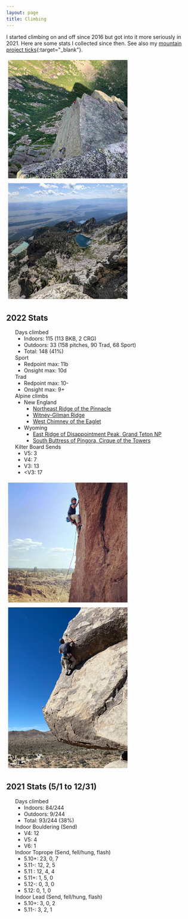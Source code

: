 ```yaml
---
layout: page
title: Climbing
---
```


<style>
  ul li { list-style-type: none; }
  ul li ul li { list-style-type: disc; }
  img { padding: 5px; }
</style>

I started climbing on and off since 2016 but got into it more seriously
in 2021. Here are some stats I collected since then. See also my [mountain
project
ticks](https://www.mountainproject.com/user/201277033/chenyang-yuan){:target="_blank"}.

<div class="image-right">
  <img src="/assets/images/climbing3.jpg" width="320" alt="">
  <img src="/assets/images/climbing4.jpg" width="320" alt="">
</div>

## 2022 Stats
- Days climbed
  - Indoors: 115 (113 BKB, 2 CRG)
  - Outdoors: 33 (158 pitches, 90 Trad, 68 Sport)
  - Total: 148 (41%)
- Sport
  - Redpoint max: 11b
  - Onsight max: 10d
- Trad
  - Redpoint max: 10-
  - Onsight max: 9+
- Alpine climbs
  - New England
    - [Northeast Ridge of the Pinnacle](https://www.mountainproject.com/route/106304119/northeast-ridge-of-the-pinnacle)
    - [Witney-Gilman Ridge](https://www.mountainproject.com/route/105872668/whitney-gilman-ridge)
    - [West Chimney of the Eaglet](https://www.mountainproject.com/route/105999228/the-west-chimney)
  - Wyoming
    - [East Ridge of Disappointment Peak, Grand Teton NP](https://www.mountainproject.com/route/105984852/east-ridge)
    - [South Buttress of Pingora, Cirque of the Towers](https://www.mountainproject.com/route/105827746/south-buttress)
- Kilter Board Sends
  - V5: 3
  - V4: 7
  - V3: 13
  - <V3: 17

<div class="image-right">
  <img src="/assets/images/climbing1.jpg" width="320" alt="Climbing at Smith Rock, photo by Preetum Nakkiran">
  <img src="/assets/images/climbing2.jpg" width="320" alt="Climbing at Joshua Tree, photo by Preetum Nakkiran">
</div>

## 2021 Stats (5/1 to 12/31)

- Days climbed
  - Indoors: 84/244
  - Outdoors: 9/244
  - Total: 93/244 (38%)
- Indoor Bouldering (Send)
  - V4: 12
  - V5: 4
  - V6: 1
- Indoor Toprope (Send, fell/hung, flash)
  - 5.10+: 23, 0, 7
  - 5.11-: 12, 2, 5
  - 5.11 : 12, 4, 4
  - 5.11+: 1, 5, 0
  - 5.12-: 0, 3, 0
  - 5.12:  0, 1, 0
- Indoor Lead (Send, fell/hung, flash)
  - 5.10+: 3, 0, 2
  - 5.11-: 3, 2, 1
